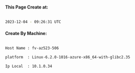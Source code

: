 
   
#### This Page Create at:

```bash

2023-12-04 - 09:26:31 UTC

```

#### Create By Machine:

```bash

Host Name : fv-az523-506

platform  : Linux-6.2.0-1016-azure-x86_64-with-glibc2.35

Ip Local  : 10.1.0.34

```


